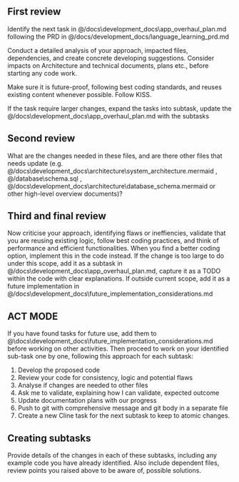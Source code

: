 ## First review
Identify the next task in @/docs\development_docs\app_overhaul_plan.md  following the PRD in @/docs/development_docs/language_learning_prd.md 

Conduct a detailed analysis of your approach, impacted files, dependencies, and create concrete developing suggestions. Consider impacts on Architecture and technical documents, plans etc., before starting any code work.

Make sure it is future-proof, following best coding standards, and reuses existing content whenever possible. Follow KISS.

If the task require larger changes, expand the tasks into subtask, update the @/docs\development_docs\app_overhaul_plan.md with the subtasks 

## Second review
What are the changes needed in these files, and are there other files that needs update (e.g. @/docs\development_docs\architecture\system_architecture.mermaid  , @/database\schema.sql , @/docs\development_docs\architecture\database_schema.mermaid  or other high-level overview documents)? 

## Third and final review
Now criticise your approach, identifying flaws or ineffiencies, validate that you are reusing existing logic, follow best coding practices, and think of performance and efficient functionalities. When you find a better coding option, implement this in the code instead. If the change is too large to do under this scope, add it as a subtask in @/docs\development_docs\app_overhaul_plan.md, capture it as a TODO within the code with clear explanations. If outside current scope, add it as a future implementation in @/docs\development_docs\future_implementation_considerations.md 

## ACT MODE
If you have found tasks for future use, add them to @\docs\development_docs\future_implementation_considerations.md before working on other activities. Then proceed to work on your identified sub-task one by one, following this approach for each subtask:
1. Develop the proposed code
2. Review your code for consistency, logic and potential flaws
3. Analyse if changes are needed to other files
4. Ask me to validate, explaining how I can validate, expected outcome
5. Update documentation plans with our progress
6. Push to git with comprehensive message and git body in a separate file
7. Create a new Cline task for the next subtask to keep to atomic changes.


## Creating subtasks
Provide details of the changes in each of these subtasks, including any example code you have already identified. Also include dependent files, review points you raised above to be aware of, possible solutions.